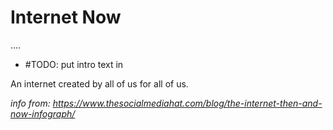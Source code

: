 


# Internet Now

....

- #TODO: put intro text in


An internet created by all of us for all of us.



*info from: https://www.thesocialmediahat.com/blog/the-internet-then-and-now-infograph/*